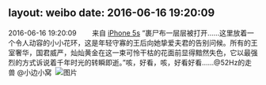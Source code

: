 layout: weibo
date: 2016-06-16 19:20:09
---
<meta name="referrer" content="no-referrer" />

2016-06-16 19:20:09  &nbsp;&nbsp;&nbsp;&nbsp;&nbsp;&nbsp; 来自 <a href="sinaweibo://customweibosource" rel="nofollow">iPhone 5s</a>
“裹尸布一层层被打开……这里放着一个令人动容的小小花环，这是年轻守寡的王后向她挚爱夫君的告别问候。所有的王室奢华，国君威严，灿灿黄金在这一束可怜干枯的花面前显得黯然失色，它以最强烈的方式诉说着千年时光的转瞬即逝。”咳，好看，咳，好看好看……@52Hz的走兽 @小边小窝 ​​​
![图片](https://ww4.sinaimg.cn/large/6d2a6003jw1f4xa7o0ll8j20qo0zk7ci.jpg)
